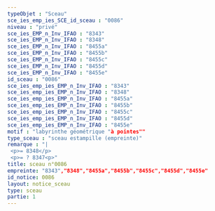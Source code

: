 ```yaml
---
typeObjet : "Sceau"
sce_ies_emp_ies_SCE_id_sceau : "0086"
niveau : "privé"
sce_ies_EMP_n_Inv_IFAO : "8343"
sce_ies_EMP_n_Inv_IFAO : "8348"
sce_ies_EMP_n_Inv_IFAO : "8455a"
sce_ies_EMP_n_Inv_IFAO : "8455b"
sce_ies_EMP_n_Inv_IFAO : "8455c"
sce_ies_EMP_n_Inv_IFAO : "8455d"
sce_ies_EMP_n_Inv_IFAO : "8455e"
id_sceau : "0086"
sce_ies_emp_ies_EMP_n_Inv_IFAO : "8343"
sce_ies_emp_ies_EMP_n_Inv_IFAO : "8348"
sce_ies_emp_ies_EMP_n_Inv_IFAO : "8455a"
sce_ies_emp_ies_EMP_n_Inv_IFAO : "8455b"
sce_ies_emp_ies_EMP_n_Inv_IFAO : "8455c"
sce_ies_emp_ies_EMP_n_Inv_IFAO : "8455d"
sce_ies_emp_ies_EMP_n_Inv_IFAO : "8455e"
motif : "labyrinthe géométrique "à pointes""
type_sceau : "sceau estampille (empreinte)"
remarque : "|
 <p>= 8348</p>
 <p>= ? 8347<p>"
title: sceau n°0086
empreinte: "8343","8348","8455a","8455b","8455c","8455d","8455e"
id_notice: 0086
layout: notice_sceau
type: sceau
partie: 1
---
```

